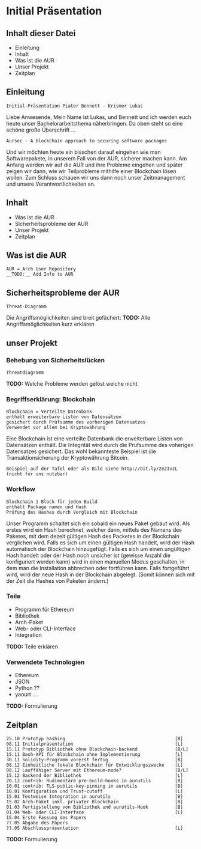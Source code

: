 # Initial Präsentation
## Inhalt dieser Datei

- Einleitung
- Inhalt
- Was ist die AUR
- Unser Projekt
- Zeitplan

## Einleitung

    Initial-Präsentation Piater Bennett - Krismer Lukas

Liebe Anwesende,
Mein Name ist Lukas, und Bennett und ich werden euch heute unser Bachelorarbeitsthema näherbringen. Da oben steht so eine schöne große Überschrift ... 

    Aursec - A blockchain approach to securing software packages

Und wir möchten heute ein bisschen darauf eingehen wie man Softwarepakete, in unserem Fall von der AUR, sicherer machen kann.
Am Anfang werden wir auf die AUR und ihre Probleme eingehen und später zeigen wir dann, wie wir Teilprobleme mithilfe einer Blockchain lösen wollen. Zum Schluss schauen wir uns dann noch unser Zeitmanagement und unsere Verantwortlichkeiten an.

## Inhalt

- Was ist die AUR
- Sicherheitsprobleme der AUR
- Unser Projekt
- Zeitplan

## Was ist die AUR

    AUR = Arch User Repository
    __TODO:__ Add Info to AUR


## Sicherheitsprobleme der AUR

    Threat-Diagramm

Die Angriffsmöglichkeiten sind breit gefächert:
__TODO:__ Alle Angriffsmöglichkeiten kurz erklären


## unser Projekt
### Behebung von Sicherheitslücken

    Threatdiagramm

__TODO:__ Welche Probleme werden gelöst welche nicht

### Begriffserklärung: Blockchain

    Blockchain = Verteilte Datenbank
    enthält erweiterbare Listen von Datensätzen
    gesichert durch Prüfsumme des vorherigen Datensatzes
    Verwendet vor allem bei Kryptowährung

Eine Blockchain ist eine verteilte Datenbank die erweiterbare Listen von Datensätzen enthält. Die Integrität wird durch die Prüfsumme des voherigen Datensatzes gesichert. Das wohl bekannteste Beispiel ist die Transaktionsicherung der Kryptowährung Bitcoin.

    Beispiel auf der Tafel oder als Bild siehe http://bit.ly/2e2IvzL (nicht für uns nutzbar)

### Workflow

    Blockchain 1 Block für jeden Build
    enthält Package namen und Hash
    Prüfung des Hashes durch Vergleich mit Blockchain

Unser Programm schaltet sich ein sobald ein neues Paket gebaut wird. Als erstes wird ein Hash berechnet, welcher dann, mittels des Namens des Paketes, mit dem dezeit gültigen Hash des Packetes in der Blockchain verglichen wird. Falls es sich um einen gültigen Hash handelt, wird der Hash automatisch der Blockchain hinzugefügt. Falls es sich um einen ungültigen Hash handelt oder der Hash noch unsicher ist (gewisse Anzahl die konfiguriert werden kann) wird in einen manuellen Modus geschalten, in dem man die Installation abbrechen oder fortführen kann. Falls fortgeführt wird, wird der neue Hash in der Blockchain abgelegt. (Somit können sich mit der Zeit die Hashes von Paketen ändern.)

### Teile

- Programm für Ethereum
- Bibliothek
- Arch-Paket
- Web- oder CLI-Interface
- Integration

__TODO:__ Teile erklären

### Verwendete Technologien

- Ethereum
- JSON
- Python ?? 
- yaourt ....

__TODO:__ Formulierung


## Zeitplan

    25.10 Prototyp hashing                                         [B]
    08.11 Initialpräsentation                                      [L]
    15.11 Prototyp Bibliothek ohne Blockchain-backend              [B/L]
    15.11 Bash-API für Blockchain ohne Implementierung             [L]
    30.11 Solidity-Programm vorerst fertig                         [B]
    08.12 Einheitliche lokale Blockchain für Entwicklungszwecke    [L]
    08.12 Lauffähiger Server mit Ethereum-node?                    [B/L]
    15.12 Backend der Bibliothek                                   [L]
    20.12 contrib: Rudimentäre pre-build-hooks in aurutils         [B]
    10.01 contrib: TLS-public-key-pinning in aurutils              [B]
    10.01 Konfiguration und Trust-cutoff                           [L]
    15.01 Testweise Integration in aurutils                        [B]
    15.02 Arch-Paket inkl. privater Blockchain                     [B]
    01.03 Fertigstellung von Bibliothek und aurutils-Hook          [B]
    01.04 Web- oder CLI-Interface                                  [L]
    15.04 Erste Fassung des Papers 
    ??.05 Abgabe des Papers
    ??.05 Abschlusspräsentation                                    [L]

__TODO:__ Formulierung
